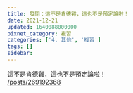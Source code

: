 ```yaml
---
title: 發問：這不是肯德雞，這也不是預定論啦！
date: 2021-12-21
updated: 1640088000000
pixnet_category: 複習
categories: ['4. 其他', '複習']
tags: []
sidebar: 
---
```


<p>這不是肯德雞，這也不是預定論啦！<br/>
<a href="/posts/269192368" target="_blank">/posts/269192368</a></p>
<p> </p>

